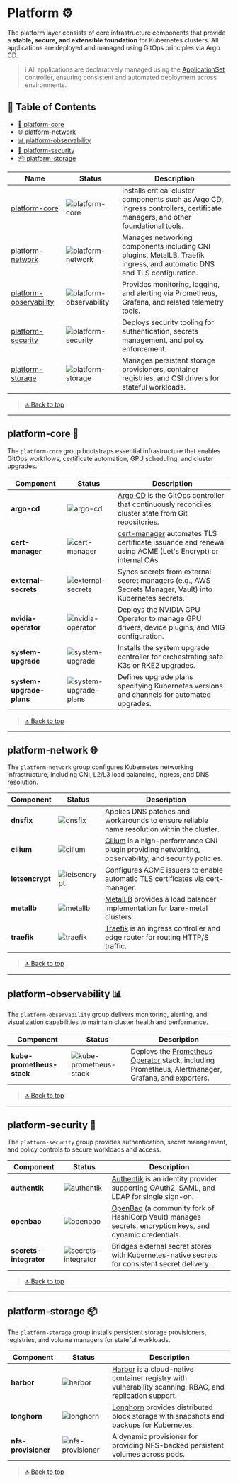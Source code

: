 # Platform ⚙️

The platform layer consists of core infrastructure components that provide a **stable, secure, and extensible foundation** for Kubernetes clusters. All applications are deployed and managed using GitOps principles via Argo CD.

> ℹ️ All applications are declaratively managed using the [ApplicationSet](https://argo-cd.readthedocs.io/en/stable/operator-manual/applicationset/) controller, ensuring consistent and automated deployment across environments.

## 📑 Table of Contents

- [🧱 platform-core](#platform-core-)
- [🌐 platform-network](#platform-network-)
- [📊 platform-observability](#platform-observability-)
- [🔐 platform-security](#platform-security-)
- [📦 platform-storage](#platform-storage-)

| Name | Status | Description |
| ---- | ------ | ----------- |
| [platform-core](./src/platform/core) | ![platform-core](https://cd.jcan.dev/api/badge?name=platform-core&revision=true&showAppName=true) | Installs critical cluster components such as Argo CD, ingress controllers, certificate managers, and other foundational tools. |
| [platform-network](./src/platform/network) | ![platform-network](https://cd.jcan.dev/api/badge?name=platform-network&revision=true&showAppName=true) | Manages networking components including CNI plugins, MetalLB, Traefik ingress, and automatic DNS and TLS configuration. |
| [platform-observability](./src/platform/observability) | ![platform-observability](https://cd.jcan.dev/api/badge?name=platform-observability&revision=true&showAppName=true) | Provides monitoring, logging, and alerting via Prometheus, Grafana, and related telemetry tools. |
| [platform-security](./src/platform/security) | ![platform-security](https://cd.jcan.dev/api/badge?name=platform-security&revision=true&showAppName=true) | Deploys security tooling for authentication, secrets management, and policy enforcement. |
| [platform-storage](./src/platform/storage) | ![platform-storage](https://cd.jcan.dev/api/badge?name=platform-storage&revision=true&showAppName=true) | Manages persistent storage provisioners, container registries, and CSI drivers for stateful workloads. |

> [🔝 Back to top](#-table-of-contents)
---

## platform-core 🧱

The `platform-core` group bootstraps essential infrastructure that enables GitOps workflows, certificate automation, GPU scheduling, and cluster upgrades.

| Component | Status | Description |
|-----------|--------|-------------|
| **argo-cd** | ![argo-cd](https://cd.jcan.dev/api/badge?name=argo-cd&revision=true&showAppName=true) | [Argo CD](https://argo-cd.readthedocs.io/) is the GitOps controller that continuously reconciles cluster state from Git repositories. |
| **cert-manager** | ![cert-manager](https://cd.jcan.dev/api/badge?name=cert-manager&revision=true&showAppName=true) | [cert-manager](https://cert-manager.io/) automates TLS certificate issuance and renewal using ACME (Let's Encrypt) or internal CAs. |
| **external-secrets** | ![external-secrets](https://cd.jcan.dev/api/badge?name=external-secrets&revision=true&showAppName=true) | Syncs secrets from external secret managers (e.g., AWS Secrets Manager, Vault) into Kubernetes secrets. |
| **nvidia-operator** | ![nvidia-operator](https://cd.jcan.dev/api/badge?name=nvidia-operator&revision=true&showAppName=true) | Deploys the NVIDIA GPU Operator to manage GPU drivers, device plugins, and MIG configuration. |
| **system-upgrade** | ![system-upgrade](https://cd.jcan.dev/api/badge?name=system-upgrade&revision=true&showAppName=true) | Installs the system upgrade controller for orchestrating safe K3s or RKE2 upgrades. |
| **system-upgrade-plans** | ![system-upgrade-plans](https://cd.jcan.dev/api/badge?name=system-upgrade-plans&revision=true&showAppName=true) | Defines upgrade plans specifying Kubernetes versions and channels for automated upgrades. |

> [🔝 Back to top](#-table-of-contents)
---

## platform-network 🌐

The `platform-network` group configures Kubernetes networking infrastructure, including CNI, L2/L3 load balancing, ingress, and DNS resolution.

| Component | Status | Description |
|-----------|--------|-------------|
| **dnsfix** | ![dnsfix](https://cd.jcan.dev/api/badge?name=dnsfix&revision=true&showAppName=true) | Applies DNS patches and workarounds to ensure reliable name resolution within the cluster. |
| **cilium** | ![cilium](https://cd.jcan.dev/api/badge?name=cilium&revision=true&showAppName=true) | [Cilium](https://cilium.io/) is a high-performance CNI plugin providing networking, observability, and security policies. |
| **letsencrypt** | ![letsencrypt](https://cd.jcan.dev/api/badge?name=letsencrypt&revision=true&showAppName=true) | Configures ACME issuers to enable automatic TLS certificates via cert-manager. |
| **metallb** | ![metallb](https://cd.jcan.dev/api/badge?name=metallb&revision=true&showAppName=true) | [MetalLB](https://metallb.universe.tf/) provides a load balancer implementation for bare-metal clusters. |
| **traefik** | ![traefik](https://cd.jcan.dev/api/badge?name=traefik&revision=true&showAppName=true) | [Traefik](https://traefik.io/) is an ingress controller and edge router for routing HTTP/S traffic. |

> [🔝 Back to top](#-table-of-contents)
---

## platform-observability 📊

The `platform-observability` group delivers monitoring, alerting, and visualization capabilities to maintain cluster health and performance.

| Component | Status | Description |
|-----------|--------|-------------|
| **kube-prometheus-stack** | ![kube-prometheus-stack](https://cd.jcan.dev/api/badge?name=kube-prometheus-stack&revision=true&showAppName=true) | Deploys the [Prometheus Operator](https://github.com/prometheus-operator/kube-prometheus) stack, including Prometheus, Alertmanager, Grafana, and exporters. |

> [🔝 Back to top](#-table-of-contents)
---

## platform-security 🔐  

The `platform-security` group provides authentication, secret management, and policy controls to secure workloads and access.

| Component | Status | Description |
|-----------|--------|-------------|
| **authentik** | ![authentik](https://cd.jcan.dev/api/badge?name=authentik&revision=true&showAppName=true) | [Authentik](https://goauthentik.io/) is an identity provider supporting OAuth2, SAML, and LDAP for single sign-on. |
| **openbao** | ![openbao](https://cd.jcan.dev/api/badge?name=openbao&revision=true&showAppName=true) | [OpenBao](https://openbao.dev/) (a community fork of HashiCorp Vault) manages secrets, encryption keys, and dynamic credentials. |
| **secrets-integrator** | ![secrets-integrator](https://cd.jcan.dev/api/badge?name=secrets-integrator&revision=true&showAppName=true) | Bridges external secret stores with Kubernetes-native secrets for consistent secret delivery. |

> [🔝 Back to top](#-table-of-contents)
---

## platform-storage 📦

The `platform-storage` group installs persistent storage provisioners, registries, and volume managers for stateful workloads.

| Component | Status | Description |
|-----------|--------|-------------|
| **harbor** | ![harbor](https://cd.jcan.dev/api/badge?name=harbor&revision=true&showAppName=true) | [Harbor](https://goharbor.io/) is a cloud-native container registry with vulnerability scanning, RBAC, and replication support. |
| **longhorn** | ![longhorn](https://cd.jcan.dev/api/badge?name=longhorn&revision=true&showAppName=true) | [Longhorn](https://longhorn.io/) provides distributed block storage with snapshots and backups for Kubernetes. |
| **nfs-provisioner** | ![nfs-provisioner](https://cd.jcan.dev/api/badge?name=nfs-provisioner&revision=true&showAppName=true) | A dynamic provisioner for providing NFS-backed persistent volumes across pods. |

> [🔝 Back to top](#-table-of-contents)
